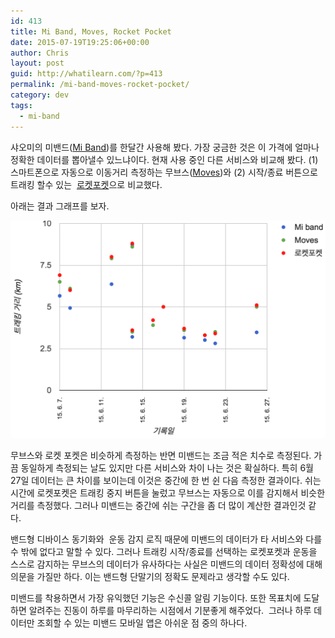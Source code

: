 ```yaml
---
id: 413
title: Mi Band, Moves, Rocket Pocket
date: 2015-07-19T19:25:06+00:00
author: Chris
layout: post
guid: http://whatilearn.com/?p=413
permalink: /mi-band-moves-rocket-pocket/
category: dev
tags:
  - mi-band
---
```

샤오미의 미밴드(<a href="http://www.mi.com/my/miband/">Mi Band</a>)를 한달간 사용해 봤다. 가장 궁금한 것은 이 가격에 얼마나 정확한 데이터를 뽑아낼수 있느냐이다. 현재 사용 중인 다른 서비스와 비교해 봤다. (1) 스마트폰으로 자동으로 이동거리 측정하는 무브스(<a href="https://www.moves-app.com/">Moves</a>)와 (2) 시작/종료 버튼으로 트래킹 할수 있는  <a href="http://www.poketroket.co/">로켓포켓</a>으로 비교했다.

아래는 결과 그래프를 보자.

![moves graph](/assets/imgs/2015/moves-graph.png)

무브스와 로켓 포켓은 비슷하게 측정하는 반면 미밴드는 조금 적은 치수로 측정된다. 가끔 동일하게 측정되는 날도 있지만 다른 서비스와 차이 나는 것은 확실하다. 특히 6월 27일 데이터는 큰 차이를 보이는데 이것은 중간에 한 번 쉰 다음 측정한 결과이다. 쉬는 시간에 로켓포켓은 트래킹 중지 버튼을 눌렀고 무브스는 자동으로 이를 감지해서 비슷한 거리를 측정했다. 그러나 미밴드는 중간에 쉬는 구간을 좀 더 많이 계산한 결과인것 같다.

밴드형 디바이스 동기화와  운동 감지 로직 때문에 미밴드의 데이터가 타 서비스와 다를수 밖에 없다고 말할 수 있다. 그러나 트래킹 시작/종료를 선택하는 로켓포켓과 운동을 스스로 감지하는 무브스의 데이터가 유사하다는 사실은 미밴드의 데이터 정확성에 대해 의문을 가질만 하다. 이는 밴드형 단말기의 정확도 문제라고 생각할 수도 있다.

미밴드를 착용하면서 가장 유익했던 기능은 수신콜 알림 기능이다. 또한 목표치에 도달하면 알려주는 진동이 하루를 마무리하는 시점에서 기분좋게 해주었다.  그러나 하루 데이터만 조회할 수 있는 미밴드 모바일 앱은 아쉬운 점 중의 하나다.
